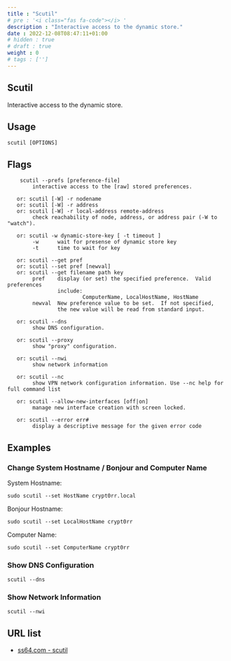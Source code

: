 ```yaml
---
title : "Scutil"
# pre : '<i class="fas fa-code"></i> '
description : "Interactive access to the dynamic store."
date : 2022-12-08T08:47:11+01:00
# hidden : true
# draft : true
weight : 0
# tags : ['']
---
```


## Scutil

Interactive access to the dynamic store.

## Usage

```plain
scutil [OPTIONS]
```

## Flags

```plain
    scutil --prefs [preference-file]
        interactive access to the [raw] stored preferences.

   or: scutil [-W] -r nodename
   or: scutil [-W] -r address
   or: scutil [-W] -r local-address remote-address
        check reachability of node, address, or address pair (-W to "watch").

   or: scutil -w dynamic-store-key [ -t timeout ]
        -w      wait for presense of dynamic store key
        -t      time to wait for key

   or: scutil --get pref
   or: scutil --set pref [newval]
   or: scutil --get filename path key  
        pref    display (or set) the specified preference.  Valid preferences
                include:
                        ComputerName, LocalHostName, HostName
        newval  New preference value to be set.  If not specified,
                the new value will be read from standard input.

   or: scutil --dns
        show DNS configuration.

   or: scutil --proxy
        show "proxy" configuration.

   or: scutil --nwi
        show network information

   or: scutil --nc
        show VPN network configuration information. Use --nc help for full command list

   or: scutil --allow-new-interfaces [off|on]
        manage new interface creation with screen locked.

   or: scutil --error err#
        display a descriptive message for the given error code
```

## Examples

### Change System Hostname / Bonjour and Computer Name

System Hostname:

```plain
sudo scutil --set HostName crypt0rr.local
```

Bonjour Hostname:

```plain
sudo scutil --set LocalHostName crypt0rr
```

Computer Name:

```plain
sudo scutil --set ComputerName crypt0rr
```

### Show DNS Configuration

```plain
scutil --dns
```

### Show Network Information

```plain
scutil --nwi
```

## URL list

- [ss64.com - scutil](https://ss64.com/osx/scutil.html)
